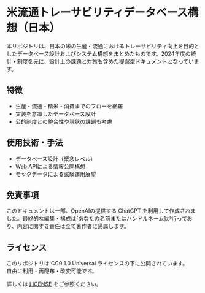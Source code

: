 # 米流通トレーサビリティデータベース構想（日本）

本リポジトリは、日本の米の生産・流通におけるトレーサビリティ向上を目的としたデータベース設計およびシステム構想をまとめたものです。2024年度の統計・制度を元に、設計上の課題と対策も含めた提案型ドキュメントとなっています。

## 特徴

- 生産・流通・精米・消費までのフローを網羅
- 実装を意識したデータベース設計
- 公的制度との整合性や現状の課題も考慮

## 使用技術・手法

- データベース設計（概念レベル）
- Web APIによる情報公開構想
- モックデータによる試験運用展望

## 免責事項

このドキュメントは一部、OpenAIの提供する ChatGPT を利用して作成されました。最終的な編集・構成は[あなたの名前またはハンドルネーム]が行っており、内容に関する責任は全て著作者に帰属します。

## ライセンス

このリポジトリは CC0 1.0 Universal ライセンスの下に公開されています。  
自由に利用・再配布・改変可能です。

詳しくは [LICENSE](./LICENSE) をご参照ください。
